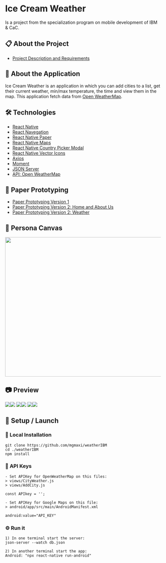 # <b> Ice Cream Weather</b>

Is a project from the specialization program on mobile development of IBM & CaC.

## 📋 <b> About the Project </b>

- [Project Description and Requirements](docs/ProjectRequirements.pdf)

## 📖 <b> About the Application </b>

Ice Cream Weather is an application in which you can add cities to a list, get their current weather, min/max temperature, the time and view them in the map.
This application fetch data from [Open WeatherMap](https://openweathermap.org/).

## 🛠️ <b> Technologies </b>

- [React Native](https://reactnative.dev)
- [React Navegation](https://reactnavigation.org/)
- [React Native Paper](https://reactnativepaper.com/)
- [React Native Maps](https://github.com/react-native-maps/react-native-maps)
- [React Native Country Picker Modal](https://github.com/xcarpentier/react-native-country-picker-modal)
- [React Native Vector Icons](https://github.com/oblador/react-native-vector-icons)
- [Axios](https://axios-http.com)
- [Moment](https://momentjs.com/)
- [JSON Server](https://github.com/typicode/json-server)
- [API: Open WeatherMap](https://openweathermap.org/)

## 📃 <b> Paper Prototyping </b>

- [Paper Prototyping Version 1](docs/PaperPrototypingV1.jpeg)
- [Paper Prototyping Version 2: Home and About Us](docs/PaperPrototypingHomeAboutUs.jpg)
- [Paper Prototyping Version 2: Weather](docs/PaperPrototypingWeather.jpg)

## 📝 <b> Persona Canvas </b>

<img src="docs/PersonaCanvas.jpg" width="800" height="450">

## 📷 <b> Preview </b>

<img src="assets/preview/preview1.jpg"><img src="assets/preview/preview2.jpg">
<img src="assets/preview/preview3.jpg"><img src="assets/preview/preview4.jpg">
<img src="assets/preview/preview5.jpg"><img src="assets/preview/preview6.jpg">

## 🚀 <b> Setup / Launch</b>

### 🔧 <b>Local Installation</b>

```
git clone https://github.com/mgmaxi/weatherIBM
cd ./weatherIBM
npm install
```

### 🔑 <b>API Keys</b>

```
- Set APIKey for OpenWeatherMap on this files:
> views/CityWeather.js
> views/AddCity.js

const APIkey = '';

- Set APIKey for Google Maps on this file:
> android/app/src/main/AndroidManifest.xml

android:value="API_KEY"
```

### ⚙️ <b>Run it</b>

```
1) In one terminal start the server:
json-server --watch db.json

2) In another terminal start the app:
Android: "npx react-native run-android"
```

